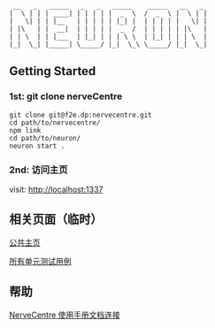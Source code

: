 	 __   _   _____   _   _   _____    _____   __   _  
	|  \ | | | ____| | | | | |  _  \  /  _  \ |  \ | | 
	|   \| | | |__   | | | | | |_| |  | | | | |   \| | 
	| |\   | |  __|  | | | | |  _  /  | | | | | |\   | 
	| | \  | | |___  | |_| | | | \ \  | |_| | | | \  | 
	|_|  \_| |_____| \_____/ |_|  \_\ \_____/ |_|  \_|

## Getting Started

### 1st: git clone nerveCentre

	git clone git@f2e.dp:nervecentre.git
	cd path/to/nervecentre/
	npm link
	cd path/to/neuron/
	neuron start .

### 2nd: 访问主页

visit: [http://localhost:1337](http://localhost:1337)

## 相关页面（临时）
[公共主页](http://f2e.dp:1337)

[所有单元测试用例](http://f2e.dp:1337/test/unit/neuron.html)


## 帮助

[NerveCentre 使用手册文档连接](https://docs.google.com/a/dianping.com/document/d/1BGAwakGRIgp06RkyASa5f0MZx9VBJlpY-pvQc8XA3y4/edit)